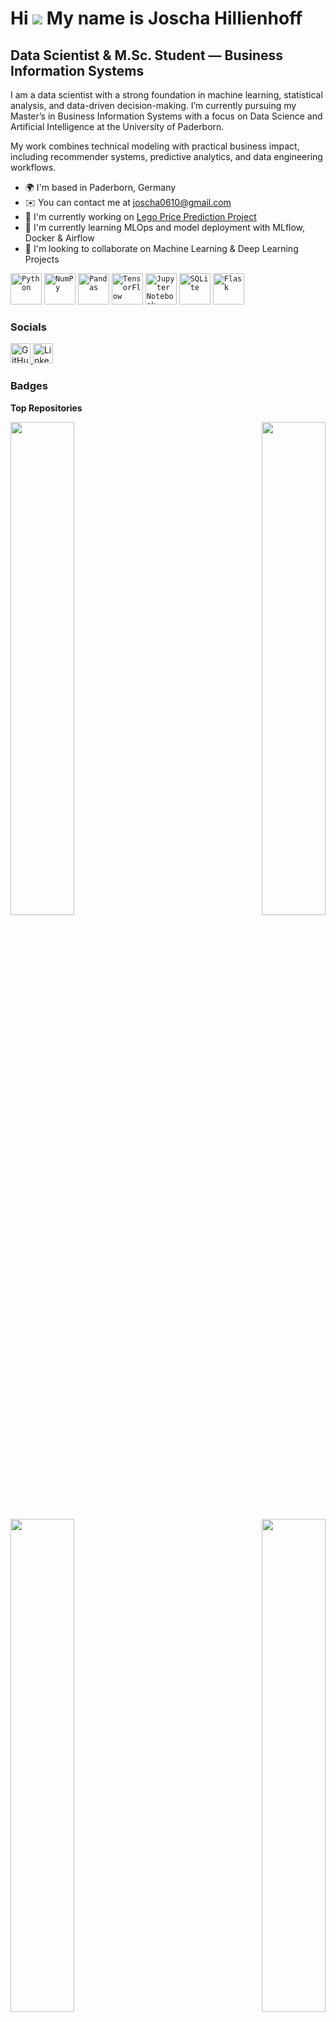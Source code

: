 Hi ![](https://user-images.githubusercontent.com/18350557/176309783-0785949b-9127-417c-8b55-ab5a4333674e.gif) My name is Joscha Hillienhoff
===========================================================================================================================================

Data Scientist & M.Sc. Student — Business Information Systems
-------------------------------------------------------------

I am a data scientist with a strong foundation in machine learning, statistical analysis, and data-driven decision-making. I’m currently pursuing my Master’s in Business Information Systems with a focus on Data Science and Artificial Intelligence at the University of Paderborn.

My work combines technical modeling with practical business impact, including recommender systems, predictive analytics, and data engineering workflows.

* 🌍  I'm based in Paderborn, Germany
* ✉️  You can contact me at [joscha0610@gmail.com](mailto:joscha0610@gmail.com)
* 🚀  I'm currently working on [Lego Price Prediction Project](http://github.com/Joscha06/lego-price-prediction)
* 🧠  I'm currently learning MLOps and model deployment with MLflow, Docker & Airflow
* 👥  I'm looking to collaborate on Machine Learning & Deep Learning Projects

<p align="left">
  <div align="left">
	<code><img width="50" src="https://raw.githubusercontent.com/marwin1991/profile-technology-icons/refs/heads/main/icons/python.png" alt="Python" title="Python"/></code>
	<code><img width="50" src="https://raw.githubusercontent.com/marwin1991/profile-technology-icons/refs/heads/main/icons/numpy.png" alt="NumPy" title="NumPy"/></code>
	<code><img width="50" src="https://raw.githubusercontent.com/marwin1991/profile-technology-icons/refs/heads/main/icons/pandas.png" alt="Pandas" title="Pandas"/></code>
	<code><img width="50" src="https://raw.githubusercontent.com/marwin1991/profile-technology-icons/refs/heads/main/icons/tensorflow.png" alt="TensorFlow" title="TensorFlow"/></code>
	<code><img width="50" src="https://raw.githubusercontent.com/marwin1991/profile-technology-icons/refs/heads/main/icons/jupyter_notebook.png" alt="Jupyter Notebook" title="Jupyter Notebook"/></code>
	<code><img width="50" src="https://raw.githubusercontent.com/marwin1991/profile-technology-icons/refs/heads/main/icons/sqlite.png" alt="SQLite" title="SQLite"/></code>
	<code><img width="50" src="https://raw.githubusercontent.com/marwin1991/profile-technology-icons/refs/heads/main/icons/flask.png" alt="Flask" title="Flask"/></code>
</div>
</p>

### Socials

<p align="left"> <a href="https://www.github.com/joscha-hillienhoff" target="_blank" rel="noreferrer"> <picture> <source media="(prefers-color-scheme: dark)" srcset="https://raw.githubusercontent.com/danielcranney/readme-generator/main/public/icons/socials/github-dark.svg" /> <source media="(prefers-color-scheme: light)" srcset="https://raw.githubusercontent.com/danielcranney/readme-generator/main/public/icons/socials/github.svg" /> <img src="https://raw.githubusercontent.com/danielcranney/readme-generator/main/public/icons/socials/github.svg" width="32" height="32" alt="GitHub" title="GitHub" /> </picture> </a> <a href="https://www.linkedin.com/in/joscha-hillienhoff" target="_blank" rel="noreferrer"> <picture> <source media="(prefers-color-scheme: dark)" srcset="https://raw.githubusercontent.com/danielcranney/readme-generator/main/public/icons/socials/linkedin-dark.svg" /> <source media="(prefers-color-scheme: light)" srcset="https://raw.githubusercontent.com/danielcranney/readme-generator/main/public/icons/socials/linkedin.svg" /> <img src="https://raw.githubusercontent.com/danielcranney/readme-generator/main/public/icons/socials/linkedin.svg" width="32" height="32" alt="LinkedIn" title="LinkedIn" /> </picture> </a></p>

### Badges

<b>Top Repositories</b>

<div width="100%" align="center"><a href="https://github.com/joscha-hillienhoff/lego-price-prediction" align="left"><img align="left" width="45%" src="https://github-readme-stats.vercel.app/api/pin/?username=joscha-hillienhoff&repo=lego-price-prediction&title_color=0891b2&text_color=ffffff&icon_color=0891b2&bg_color=1c1917&hide_border=true&locale=en" /></a><a href="https://github.com/joscha-hillienhoff/pharma-event-success-prediction" align="right"><img align="right" width="45%" src="https://github-readme-stats.vercel.app/api/pin/?username=joscha-hillienhoff&repo=pharma-event-success-prediction&title_color=0891b2&text_color=ffffff&icon_color=0891b2&bg_color=1c1917&hide_border=true&locale=en" /></a></div><br /><br /><br /><br /><br /><br /><br />


<div width="100%" align="center"><a href="https://github.com/joscha-hillienhoff/earthquake-damage-ml" align="left"><img align="left" width="45%" src="https://github-readme-stats.vercel.app/api/pin/?username=joscha-hillienhoff&repo=earthquake-damage-ml&title_color=0891b2&text_color=ffffff&icon_color=0891b2&bg_color=1c1917&hide_border=true&locale=en" /></a><a href="https://github.com/joscha-hillienhoff/news-recommender-system" align="right"><img align="right" width="45%" src="https://github-readme-stats.vercel.app/api/pin/?username=joscha-hillienhoff&repo=news-recommender-system&title_color=0891b2&text_color=ffffff&icon_color=0891b2&bg_color=1c1917&hide_border=true&locale=en" /></a></div>
